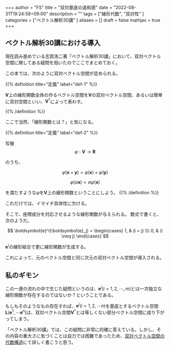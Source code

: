 +++
author = "FS"
title = "双対基底の違和感"
date = "2022-08-31T19:24:58+09:00"
description = ""
tags = ["線形代数", "双対性"
]
categories = ["ベクトル解析30講"
]
aliases = []
draft = false
mathjax = true
+++


## ベクトル解析30講における導入

現在読み進めている志賀浩二著「ベクトル解析30講」において、双対ベクトル空間に関してある疑問を抱いたのでここでまとめておく。

この本では、次のように双対ベクトル空間が定められる。

{{% definition title="定義" label="def-1" %}}

$\boldsymbol{V}$上の線形関数全体の作るベクトル空間を$\boldsymbol{V}$の双対ベクトル空間、あるいは簡単に双対空間といい、$\boldsymbol{V}^*$によって表わす。

{{% /definition %}}

ここで当然、「線形関数とは？」と気になる。

{{% definition title="定義" label="def-2" %}}

写像
$$
\varphi:\boldsymbol{V} \to \boldsymbol{R}
$$

のうち、

$$
\varphi(\boldsymbol{x} + \boldsymbol{y}) = \varphi(\boldsymbol{x}) + \varphi(\boldsymbol{y})
$$

$$
\varphi(\alpha \boldsymbol{x}) = \alpha \varphi(\boldsymbol{x})
$$ 

を満たすような$\varphi$を$\boldsymbol{V}$上の線形関数ということにしよう。
{{% /definition %}}

これだけでは、イマイチ具体性に欠ける。

そこで、座標成分を対応させるような線形関数が与えられる。
数式で書くと、次のようだ。

$$
\boldsymbol{e}^i(\boldsymbol{e}_j) = \begin{cases}
1, & (i = j) \\\
0, & (i \neq j)
\end{cases}
$$

$\boldsymbol{e}^i$の線形結合で更に線形関数が生成する。

これによって、元のベクトル空間と同じ次元の双対ベクトル空間が導入される。

## 私のギモン
この一連の流れの中で生じた疑問というのは、$\boldsymbol{e}^i (i=1, 2, \cdots , m)$とは一次独立な線形関数が存在するのではないか？ということである。

もしもそのようなもの存在すれば、$\boldsymbol{e}^i(i = 1, 2, \cdots n)$を基底とするベクトル空間$\boldsymbol{L}(\boldsymbol{e}^1, \cdots \boldsymbol{e}^n)$は、双対ベクトル空間$\boldsymbol{V}^*$とは等しくない部分ベクトル空間に成り下がってしまう。


「ベクトル解析30講」では、この疑問に非常に的確に答えている。しかし、その内容の重大さに気づくことは自力では困難であったため、<a href="https://info-geo.org/p/%E5%8F%8C%E5%AF%BE%E3%83%99%E3%82%AF%E3%83%88%E3%83%AB%E7%A9%BA%E9%96%93%E3%81%AE%E4%BB%A3%E6%95%B0%E6%A7%8B%E9%80%A0/">双対ベクトル空間の代数構造</a>にて詳しく書こうと思う。

